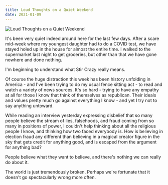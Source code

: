 ```yaml
---
title: Loud Thoughts on a Quiet Weekend
date: 2021-01-09
---
```


![Loud Thoughts on a Quiet Weekend](https://source.unsplash.com/ZYYS1kapOm8/1600x900)

It's been very quiet indeed around here for the last few days. After a scare mid-week where my youngest daughter had to do a COVID test, we have stayed holed up in the house for almost the entire time. I walked to the supermarket last night to get groceries, but other than that we have gone nowhere and done nothing.

I'm beginning to understand what Stir Crazy really means.

Of course the huge distraction this week has been history unfolding in America - and I've been trying to do my usual fence sitting act - to read and watch a variety of news sources. It's so hard - trying to have any empathy at all for those I know that think of themselves as republican. Their ideals and values pretty much go against everything I know - and yet I try not to say anything untoward.

While reading an interview yesterday expressing disbelief that so many people believe the stream of lies, falsehoods, and fraud coming from so many in positions of power, I couldn't help thinking about all the religious people I know, and thinking how two faced everybody is. How is believing in election fraud any different than believing in a magical creator figure in the sky that gets credit for anything good, and is escaped from the argument for anything bad?

People believe what they want to believe, and there's nothing we can really do about it.

The world is just tremendously broken. Perhaps we're fortunate that it doesn't go spectacularly wrong more often.
